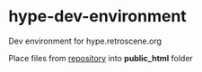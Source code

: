 # hype-dev-environment
Dev environment for hype.retroscene.org

Place files from [repository](https://github.com/akanyuk/hype) into **public_html** folder
